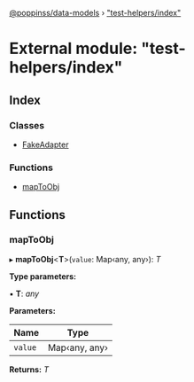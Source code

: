 [@poppinss/data-models](../README.md) › ["test-helpers/index"](_test_helpers_index_.md)

# External module: "test-helpers/index"

## Index

### Classes

* [FakeAdapter](../classes/_test_helpers_index_.fakeadapter.md)

### Functions

* [mapToObj](_test_helpers_index_.md#maptoobj)

## Functions

###  mapToObj

▸ **mapToObj**<**T**>(`value`: Map‹any, any›): *T*

**Type parameters:**

▪ **T**: *any*

**Parameters:**

Name | Type |
------ | ------ |
`value` | Map‹any, any› |

**Returns:** *T*
